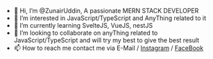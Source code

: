 - 👋 Hi, I’m @ZunairUddin, A passionate MERN STACK DEVELOPER
- 👀 I’m interested in JavaScript/TypeScript and AnyThing related to it 
- 🌱 I’m currently learning SvelteJS, VueJS, nestJS
- 💞️ I’m looking to collaborate on anyThing related to JavaScript/TypeScript and will try my best to give the best result
- 📫 How to reach me contact me via E-Mail / [Instagram](https://www.instagram.com/zunair_uddin/) / [FaceBook](https://www.facebook.com/zunair.uddin.3/)

<!---
ZunairUddin/ZunairUddin is a ✨ special ✨ repository because its `README.md` (this file) appears on your GitHub profile.
You can click the Preview link to take a look at your changes.
--->
